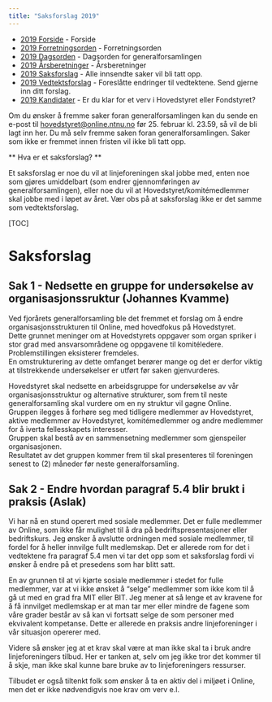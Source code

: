```yaml
---
title: "Saksforslag 2019"
---
```


* [2019 Forside](/wiki/online/generalforsamlingen/genfors2019)   - Forside
* [2019 Forretningsorden](/wiki/online/generalforsamlingen/genfors2019/forretningsorden) - Forretningsorden
* [2019 Dagsorden](/wiki/online/generalforsamlingen/genfors2019/dagsorden) - Dagsorden for generalforsamlingen
* [2019 Årsberetninger](/wiki/online/generalforsamlingen/genfors2019/aarsberetninger) - Årsberetninger
* [2019 Saksforslag](/wiki/online/generalforsamlingen/genfors2019/saksforslag) - Alle innsendte saker vil bli tatt opp.
* [2019 Vedtektsforslag](/wiki/online/generalforsamlingen/genfors2019/vedtekstforslag) - Foreslåtte endringer til vedtektene. Send gjerne inn ditt forslag.
* [2019 Kandidater](/wiki/online/generalforsamlingen/genfors2019/valg) - Er du klar for et verv i Hovedstyret eller Fondstyret?

Om du ønsker å fremme saker foran generalforsamlingen kan du sende en e-post til hovedstyret@online.ntnu.no før 25. februar kl. 23.59, så vil de bli lagt inn her. Du må selv fremme saken foran generalforsamlingen. Saker som ikke er fremmet innen fristen vil ikke bli tatt opp. 

** Hva er et saksforslag? **

Et saksforslag er noe du vil at linjeforeningen skal jobbe med, enten noe som gjøres umiddelbart (som endrer gjennomføringen av generalforsamlingen), eller noe du vil at Hovedstyret/komitémedlemmer skal jobbe med i løpet av året. Vær obs på at saksforslag ikke er det samme som vedtektsforslag.

[TOC]

# Saksforslag  
  
## Sak 1 - Nedsette en gruppe for undersøkelse av organisasjonssruktur (Johannes Kvamme)  

Ved fjorårets generalforsamling ble det fremmet et forslag om å endre organisasjonsstrukturen til Online, med hovedfokus på Hovedstyret.  
Dette grunnet meninger om at Hovedstyrets oppgaver som organ spriker i stor grad med ansvarsområdene og oppgavene til komitéledere.  
Problemstillingen eksisterer fremdeles.  
En omstrukturering av dette omfanget berører mange og det er derfor viktig at tilstrekkende undersøkelser er utført før saken gjenvurderes.

Hovedstyret skal nedsette en arbeidsgruppe for undersøkelse av vår organisasjonsstruktur og alternative strukturer, som frem til neste generalforsamling skal vurdere om en ny struktur vil gagne Online.  
Gruppen ilegges å forhøre seg med tidligere medlemmer av Hovedstyret, aktive medlemmer av Hovedstyret, komitémedlemmer og andre medlemmer for å iverta fellesskapets interesser.  
Gruppen skal bestå av en sammensetning medlemmer som gjenspeiler organisasjonen.  
Resultatet av det gruppen kommer frem til skal presenteres til foreningen senest to (2) måneder før neste generalforsamling.   

## Sak 2 - Endre hvordan paragraf 5.4 blir brukt i praksis (Aslak)
Vi har nå en stund operert med sosiale medlemmer. Det er fulle medlemmer av Online, som ikke får mulighet til å dra på bedriftspresentasjoner eller bedriftskurs. Jeg ønsker å avslutte ordningen med sosiale medlemmer, til fordel for å heller innvilge fullt medlemskap. Det er allerede rom for det i vedtektene fra paragraf 5.4 men vi tar det opp som et saksforslag fordi vi ønsker å endre på et presedens som har blitt satt. 

En av grunnen til at vi kjørte sosiale medlemmer i stedet for fulle medlemmer, var at vi ikke ønsket å “selge” medlemmer som ikke kom til å gå ut med en grad fra MIT eller BIT. Jeg mener at så lenge et av kravene for å få innvilget medlemskap er at man tar mer eller mindre de fagene som våre grader består av så kan vi fortsatt selge de som personer med ekvivalent kompetanse. Dette er allerede en praksis andre linjeforeninger i vår situasjon opererer med. 

Videre så ønsker jeg at et krav skal være at man ikke skal ta i bruk andre linjeforeningers tilbud. Her er tanken at, selv om jeg ikke tror det kommer til å skje, man ikke skal kunne bare bruke av to linjeforeningers ressurser. 

Tilbudet er også tiltenkt folk som ønsker å ta en aktiv del i miljøet i Online, men det er ikke nødvendigvis noe krav om verv e.l.